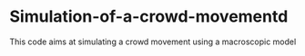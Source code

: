 # Simulation-of-a-crowd-movementd
This code aims at simulating a crowd movement using a macroscopic model
